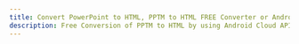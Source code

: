 ---title: Convert PowerPoint to HTML, PPTM to HTML FREE Converter or Android SDKdescription: Free Conversion of PPTM to HTML by using Android Cloud APIs & SDKs. Also Create, Edit & Render Microsoft Word & OpenOffice documents in the Cloud.---